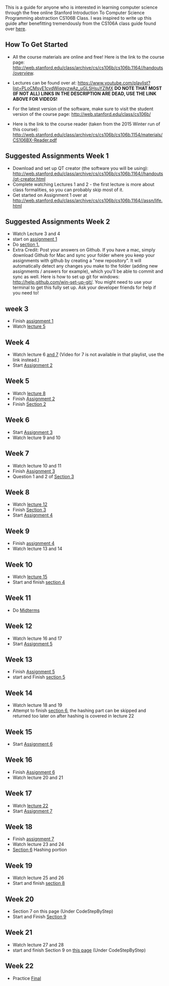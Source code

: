 This is a guide for anyone who is interested in learning computer science through the free online Stanford Introduction To Computer Science Programming abstraction CS106B Class. I was inspired to write up this guide after benefitting tremendously from the CS106A class guide found over [here](https://github.com/NatashaTheRobot/Stanford-CS-106A).

## How To Get Started 
* All the course materials are online and free! Here is the link to the course page: http://web.stanford.edu/class/archive/cs/cs106b/cs106b.1164//handouts/overview.

* Lectures can be found over at: https://www.youtube.com/playlist?list=PLoCMsyE1cvdWiqgyzwAz_uGLSHsuYZlMX
**DO NOTE THAT MOST (IF NOT ALL) LINKS IN THE DESCRIPTION ARE DEAD, USE THE LINK ABOVE FOR VIDEOS!**

* For the latest version of the software, make sure to visit the student version of the course page: http://web.stanford.edu/class/cs106b/

* Here is the link to the course reader (taken from the 2015 Winter run of this course): http://web.stanford.edu/class/archive/cs/cs106b/cs106b.1154/materials/CS106BX-Reader.pdf

## Suggested Assignments Week 1
* Download and set up QT creator (the software you will be using): http://web.stanford.edu/class/archive/cs/cs106b/cs106b.1164//handouts/qt-creator.html
* Complete watching Lectures 1 and 2 - the first lecture is more about class formalities, so you can probably skip most of it. 
* Get started on Assignment 1 over at http://web.stanford.edu/class/archive/cs/cs106b/cs106b.1164//assn/life.html

## Suggested Assignments Week 2 
* Watch Lecture 3 and 4
* start on [assignment 1](http://web.stanford.edu/class/archive/cs/cs106b/cs106b.1164//assn/life.html)
* Do [section 1.](http://web.stanford.edu/class/archive/cs/cs106b/cs106b.1164//sections/section01.pdf)
* Extra Credit: Post your answers on Github. If you have a mac, simply download Github for Mac and sync your folder where you keep your assignments with github by creating a "new repository". It will automatically detect any changes you make to the folder (adding new assignments / answers for example), which you'll be able to commit and sync as well. Here is how to set up git for windows: http://help.github.com/win-set-up-git/. You might need to use your terminal to get this fully set up. Ask your developer friends for help if you need to! 

## week 3
* Finish [assignment 1](http://web.stanford.edu/class/archive/cs/cs106b/cs106b.1164//assn/life.html)
* Watch [lecture 5](https://www.youtube.com/watch?v=Eisp8H2_FG4&list=PLT0wqqmbAFnfdRRCnzqY943MDyaNa3KSy&index=5)

## Week 4
* Watch lecture 6 [and 7](https://www.youtube.com/watch?v=XYubfcyLrBY&feature=youtu.be) (Video for 7 is not available in that playlist, use the link instead.) 
* Start [Assignment 2](http://web.stanford.edu/class/archive/cs/cs106b/cs106b.1164//assn/serafini.html)

## Week 5
* Watch [lecture 8](https://www.youtube.com/watch?v=gCVzZDVDvvo&index=7&list=PLT0wqqmbAFnfdRRCnzqY943MDyaNa3KSy) 
* Finish [Assignment 2](http://web.stanford.edu/class/archive/cs/cs106b/cs106b.1164//assn/serafini.html)
* Finish [Section 2](http://web.stanford.edu/class/archive/cs/cs106b/cs106b.1164//sections/section03.pdf)

## Week 6
* Start [Assignment 3](http://web.stanford.edu/class/archive/cs/cs106b/cs106b.1164//assn/metaAcademy.html)
* Watch lecture 9 and 10

## Week 7 
* Watch lecture 10 and 11
* Finish [Assignment 3](http://web.stanford.edu/class/archive/cs/cs106b/cs106b.1164//assn/metaAcademy.html)
* Question 1 and 2 of [Section 3](http://web.stanford.edu/class/archive/cs/cs106b/cs106b.1164//sections/section03.pdf)

## Week 8 
* Watch [lecture 12](https://www.youtube.com/watch?v=7PvtI4d8MOs&list=PLT0wqqmbAFnfdRRCnzqY943MDyaNa3KSy&index=11)
* Finish [Section 3](http://web.stanford.edu/class/archive/cs/cs106b/cs106b.1164//sections/section03.pdf)
* Start [Assignment 4](http://web.stanford.edu/class/archive/cs/cs106b/cs106b.1164//assn/boggle.html)

## Week 9 
* Finish [assignment 4](http://web.stanford.edu/class/archive/cs/cs106b/cs106b.1164//assn/boggle.html)
* Watch lecture 13 and 14

## Week 10 
* Watch [lecture 15](https://www.youtube.com/watch?v=aTjPzdbBgWM&list=PLT0wqqmbAFnfdRRCnzqY943MDyaNa3KSy&index=14)
* Start and finish [section 4](http://web.stanford.edu/class/archive/cs/cs106b/cs106b.1164//sections/section04.pdf)

## Week 11
* Do [Midterms](http://web.stanford.edu/class/archive/cs/cs106b/cs106b.1164/handouts/midterm.html)

## Week 12
* Watch lecture 16 and 17
* Start [Assignment 5](http://web.stanford.edu/class/archive/cs/cs106b/cs106b.1164//assn/pqueue.html)

## Week 13
* Finish [Assignment 5](http://web.stanford.edu/class/archive/cs/cs106b/cs106b.1164//assn/pqueue.html)
* start and Finish [section 5](http://web.stanford.edu/class/archive/cs/cs106b/cs106b.1164//sections/section05.pdf)

## Week 14
* Watch lecture 18 and 19 
* Attempt to finish [section 6](http://web.stanford.edu/class/archive/cs/cs106b/cs106b.1164//sections/section06.pdf), the hashing part can be skipped and returned too later on after hashing is covered in lecture 22

## Week 15
* Start [Assignment 6](http://web.stanford.edu/class/archive/cs/cs106b/cs106b.1164//assn/huffman.html)

## Week 16 
* Finish [Assignment 6](http://web.stanford.edu/class/archive/cs/cs106b/cs106b.1164//assn/huffman.html)
* Watch lecture 20 and 21

## Week 17
* Watch [lecture 22](https://www.youtube.com/watch?v=Zozl2VLEMvA&list=PLT0wqqmbAFnfdRRCnzqY943MDyaNa3KSy&index=21)
* Start [Assignment 7](http://web.stanford.edu/class/archive/cs/cs106b/cs106b.1164//assn/trailblazer.html)

## Week 18
* Finish [assignment 7](http://web.stanford.edu/class/archive/cs/cs106b/cs106b.1164//assn/trailblazer.html) 
* Watch lecture 23 and 24
* [Section 6](http://web.stanford.edu/class/archive/cs/cs106b/cs106b.1164//sections/section06.pdf) Hashing portion

## Week 19 
* Watch lecture 25 and 26
* Start and finish [section 8](http://web.stanford.edu/class/archive/cs/cs106b/cs106b.1164//sections/section08.pdf)

## Week 20
* Section 7 on this page (Under CodeStepByStep)
* Start and Finish [Section 9](http://web.stanford.edu/class/archive/cs/cs106b/cs106b.1164//sections/section09.pdf)

## Week 21
* Watch lecture 27 and 28
* start and finish Section 9 on [this page](http://stanford.edu/class/archive/cs/cs106b/cs106b.1184/sections.shtml) (Under CodeStepByStep)

## Week 22
* Practice [Final](http://web.stanford.edu/class/archive/cs/cs106b/cs106b.1164/handouts/final.html)
